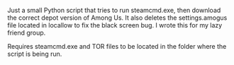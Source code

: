 Just a small Python script that tries to run steamcmd.exe, then download the correct depot version of Among Us. It also deletes the settings.amogus file located in locallow to fix the black screen bug. I wrote this for my lazy friend group.

Requires steamcmd.exe and TOR files to be located in the folder where the script is being run.
